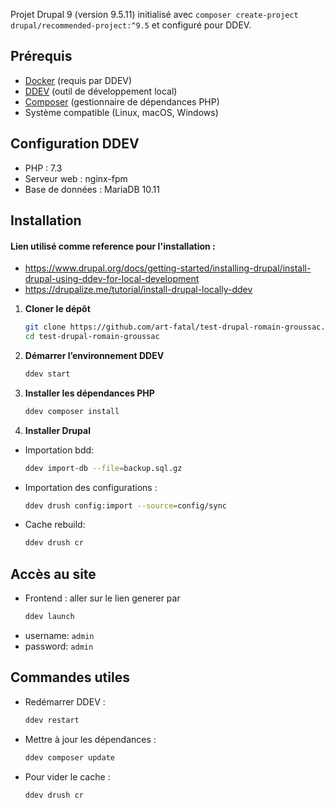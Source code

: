 Projet Drupal 9 (version 9.5.11) initialisé avec `composer create-project drupal/recommended-project:^9.5` et configuré pour  DDEV.

## Prérequis

- [Docker](https://www.docker.com/) (requis par DDEV)
- [DDEV](https://ddev.readthedocs.io/en/stable/) (outil de développement local)
- [Composer](https://getcomposer.org/) (gestionnaire de dépendances PHP)
- Système compatible (Linux, macOS, Windows)

## Configuration DDEV
- PHP : 7.3
- Serveur web : nginx-fpm
- Base de données : MariaDB 10.11

## Installation
#### Lien utilisé comme reference pour l'installation :
- https://www.drupal.org/docs/getting-started/installing-drupal/install-drupal-using-ddev-for-local-development
- https://drupalize.me/tutorial/install-drupal-locally-ddev

1. **Cloner le dépôt**
   ```bash
   git clone https://github.com/art-fatal/test-drupal-romain-groussac.git test-drupal-romain-groussac
   cd test-drupal-romain-groussac
   ```

2. **Démarrer l’environnement DDEV**
   ```bash
   ddev start
   ```

3. **Installer les dépendances PHP**
   ```bash
   ddev composer install
   ```

4. **Installer Drupal**
- Importation bdd:
  ```bash
  ddev import-db --file=backup.sql.gz
  ```

- Importation des configurations :
  ```bash
  ddev drush config:import --source=config/sync
  ```
- Cache rebuild:
  ```bash
  ddev drush cr
  ```

## Accès au site
- Frontend : aller sur le lien generer par
  ```bash
  ddev launch
  ```
- username: ```admin```
- password: ```admin```

## Commandes utiles
- Redémarrer DDEV :
  ```bash
  ddev restart
  ```
- Mettre à jour les dépendances :
  ```bash
  ddev composer update
  ```
- Pour vider le cache :
  ```bash
  ddev drush cr
  ```
